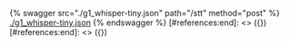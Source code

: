 [#references:start]: <> ({ "template": "openapi" })
[#references:start]: <> ({ "template": "openapi" })
{% swagger src="./g1_whisper-tiny.json" path="/stt" method="post" %}
[./g1_whisper-tiny.json](./g1_whisper-tiny.json)
{% endswagger %}
[#references:end]: <> ({})
[#references:end]: <> ({})